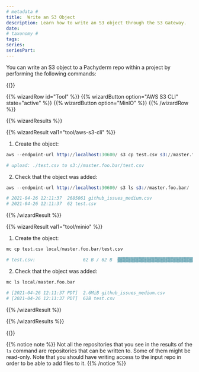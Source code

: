 ```yaml
---
# metadata # 
title:  Write an S3 Object
description: Learn how to write an S3 object through the S3 Gateway.
date: 
# taxonomy #
tags: 
series:
seriesPart:
--- 
```


You can write an S3 object to a Pachyderm repo within a project by performing the following commands: 

{{<stack type="wizard" >}}

{{% wizardRow id="Tool" %}}
{{% wizardButton option="AWS S3 CLI" state="active" %}}
{{% wizardButton option="MinIO" %}}
{{% /wizardRow %}}

{{% wizardResults %}}

{{% wizardResult val1="tool/aws-s3-cli" %}}


1. Create the object: 
```s
aws --endpoint-url http://localhost:30600/ s3 cp test.csv s3://master.foo.bar

# upload: ./test.csv to s3://master.foo.bar/test.csv
```
2. Check that the object was added:
```s
aws --endpoint-url http://localhost:30600/ s3 ls s3://master.foo.bar/

# 2021-04-26 12:11:37  2685061 github_issues_medium.csv
# 2021-04-26 12:11:37  62 test.csv
```

{{% /wizardResult %}}

{{% wizardResult val1="tool/minio" %}}

1. Create the object: 
```s
mc cp test.csv local/master.foo.bar/test.csv

# test.csv:                  62 B / 62 B  ▓▓▓▓▓▓▓▓▓▓▓▓▓▓▓▓▓▓▓▓▓▓▓▓▓▓▓▓▓▓▓▓▓▓▓▓▓  100.00% 206 B/s 0s

```
2. Check that the object was added:
   
```s
mc ls local/master.foo.bar

# [2021-04-26 12:11:37 PDT]  2.6MiB github_issues_medium.csv
# [2021-04-26 12:11:37 PDT]  62B test.csv
```

{{% /wizardResult %}}

{{% /wizardResults %}}

{{</stack>}}

 
{{% notice note %}}
Not all the repositories that you see in the results of the `ls` command are repositories that can be written to.  Some of them might be read-only.  Note that you should have writing access to the input repo in order to be able to add files to it.
{{% /notice %}}
